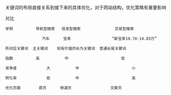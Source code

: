 关键词的布局直接关系到接下来的具体优化，对于网站结构，优化策略有重要影响

对比

	举例 			导航型搜索 	信息型搜索 				交易型搜索

					汽车 		宝来 					“新宝来10.78-14.83万”

	所对应关键词 	主关键词 	较有价值的长为关键词 	普通长尾关键词

	指数 			高 			中 						低

	竞争度 			大 			中 						小

	转化率 			低 			中 						高

	优化页面 		首页 		频道页  				文章页

